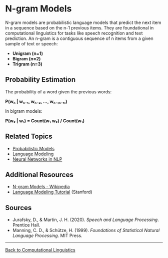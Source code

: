 # N-gram Models

N-gram models are probabilistic language models that predict the next item in a sequence based on the n-1 previous items. They are foundational in computational linguistics for tasks like speech recognition and text prediction.
  An n-gram is a contiguous sequence of n items from a given sample of text or speech:

- **Unigram (n=1)**
- **Bigram (n=2)**
- **Trigram (n=3)**

## Probability Estimation

The probability of a word given the previous words:

**P(wₙ | wₙ₋₁, wₙ₋₂, ..., wₙ₋₍ₙ₋₁₎)**

In bigram models:

**P(w₂ | w₁) = Count(w₁ w₂) / Count(w₁)**

## Related Topics

- [Probabilistic Models](Probabilistic-Models.md)
- [Language Modeling](Language-Modeling.md)
- [Neural Networks in NLP](Neural-Networks-in-NLP.md)

## Additional Resources

- [N-gram Models - Wikipedia](https://en.wikipedia.org/wiki/N-gram)
- [Language Modeling Tutorial](https://web.stanford.edu/class/cs124/lec/languagemodeling.pdf) (Stanford)

## Sources

- Jurafsky, D., & Martin, J. H. (2020). *Speech and Language Processing*. Prentice Hall.
- Manning, C. D., & Schütze, H. (1999). *Foundations of Statistical Natural Language Processing*. MIT Press.

---

[Back to Computational Linguistics](../README.md)
